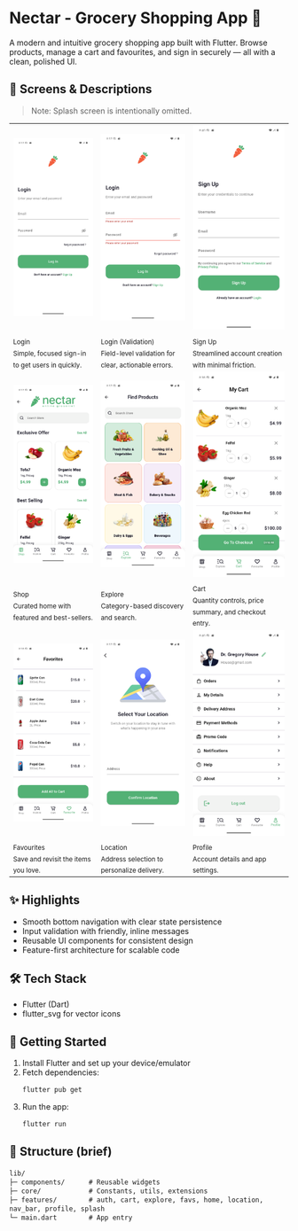 # Nectar - Grocery Shopping App 🛒

A modern and intuitive grocery shopping app built with Flutter. Browse products, manage a cart and favourites, and sign in securely — all with a clean, polished UI.

## 📱 Screens & Descriptions

> Note: Splash screen is intentionally omitted.

| | | |
|---|---|---|
| <img src="screenshots/login.png" width="240" alt="Login"/> | <img src="screenshots/login_with_validator.png" width="240" alt="Login with validation"/> | <img src="screenshots/signup.png" width="240" alt="Sign up"/> |
| <sub>Login</sub><br/><sub>Simple, focused sign-in to get users in quickly.</sub> | <sub>Login (Validation)</sub><br/><sub>Field-level validation for clear, actionable errors.</sub> | <sub>Sign Up</sub><br/><sub>Streamlined account creation with minimal friction.</sub> |
| <img src="screenshots/shop.png" width="240" alt="Shop"/> | <img src="screenshots/explore.png" width="240" alt="Explore"/> | <img src="screenshots/cart.png" width="240" alt="Cart"/> |
| <sub>Shop</sub><br/><sub>Curated home with featured and best-sellers.</sub> | <sub>Explore</sub><br/><sub>Category-based discovery and search.</sub> | <sub>Cart</sub><br/><sub>Quantity controls, price summary, and checkout entry.</sub> |
| <img src="screenshots/favourite.png" width="240" alt="Favourites"/> | <img src="screenshots/location.png" width="240" alt="Location"/> | <img src="screenshots/profile.png" width="240" alt="Profile"/> |
| <sub>Favourites</sub><br/><sub>Save and revisit the items you love.</sub> | <sub>Location</sub><br/><sub>Address selection to personalize delivery.</sub> | <sub>Profile</sub><br/><sub>Account details and app settings.</sub> |

## ✨ Highlights

- Smooth bottom navigation with clear state persistence
- Input validation with friendly, inline messages
- Reusable UI components for consistent design
- Feature-first architecture for scalable code

## 🛠️ Tech Stack

- Flutter (Dart)
- flutter_svg for vector icons

## 🚀 Getting Started

1. Install Flutter and set up your device/emulator
2. Fetch dependencies:
   ```bash
   flutter pub get
   ```
3. Run the app:
   ```bash
   flutter run
   ```

## 📂 Structure (brief)

```
lib/
├─ components/      # Reusable widgets
├─ core/            # Constants, utils, extensions
├─ features/        # auth, cart, explore, favs, home, location, nav_bar, profile, splash
└─ main.dart        # App entry
